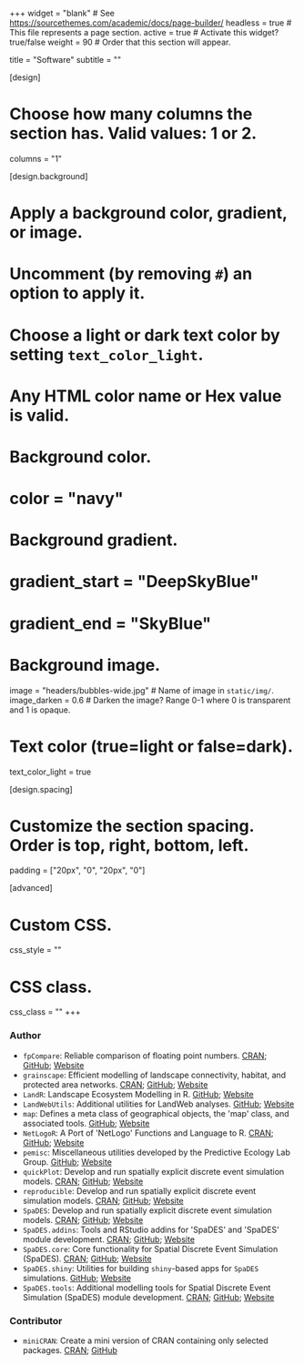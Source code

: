 +++
widget = "blank"  # See https://sourcethemes.com/academic/docs/page-builder/
headless = true  # This file represents a page section.
active = true  # Activate this widget? true/false
weight = 90  # Order that this section will appear.

title = "Software"
subtitle = ""

[design]
  # Choose how many columns the section has. Valid values: 1 or 2.
  columns = "1"

[design.background]
  # Apply a background color, gradient, or image.
  #   Uncomment (by removing `#`) an option to apply it.
  #   Choose a light or dark text color by setting `text_color_light`.
  #   Any HTML color name or Hex value is valid.

  # Background color.
  # color = "navy"

  # Background gradient.
  # gradient_start = "DeepSkyBlue"
  # gradient_end = "SkyBlue"

  # Background image.
  image = "headers/bubbles-wide.jpg"  # Name of image in `static/img/`.
  image_darken = 0.6  # Darken the image? Range 0-1 where 0 is transparent and 1 is opaque.

  # Text color (true=light or false=dark).
  text_color_light = true

[design.spacing]
  # Customize the section spacing. Order is top, right, bottom, left.
  padding = ["20px", "0", "20px", "0"]

[advanced]
  # Custom CSS.
  css_style = ""

  # CSS class.
  css_class = ""
+++

### Author

- `fpCompare`: Reliable comparison of floating point numbers. [CRAN](https://cran.r-project.org/package=fpCompare); [GitHub](https://github.com/PredictiveEcology/fpCompare); [Website](http://fpcompare.predictiveecology.org)
- `grainscape`: Efficient modelling of landscape connectivity, habitat, and protected area networks. [CRAN](https://cran.r-project.org/package=grainscape); [GitHub](https://github.com/achubaty/grainscape); [Website](https://achubaty.github.io/grainscape)
- `LandR`: Landscape Ecosystem Modelling in R. [GitHub](https://github.com/PredictiveEcology/LandR); [Website](http://landr.predictiveecology.org/)
- `LandWebUtils`: Additional utilities for LandWeb analyses. [GitHub](https://github.com/PredictiveEcology/LandWebUtils); [Website](http://landwebutils.predictiveecology.org/)
- `map`: Defines a meta class of geographical objects, the 'map' class, and associated tools. [GitHub](https://github.com/PredictiveEcology/map); [Website](http://map.predictiveecology.org/)
- `NetLogoR`: A Port of 'NetLogo' Functions and Language to R. [CRAN](https://cran.r-project.org/package=NetLogoR); [GitHub](https://github.com/PredictiveEcology/NetLogoR); [Website](http://netlogor.predictiveecology.org/)
- `pemisc`: Miscellaneous utilities developed by the Predictive Ecology Lab Group. [GitHub](https://github.com/PredictiveEcology/pemisc); [Website](http://pemisc.predictiveecology.org/)
- `quickPlot`: Develop and run spatially explicit discrete event simulation models. [CRAN](https://cran.r-project.org/package=quickPlot); [GitHub](https://github.com/PredictiveEcology/quickPlot); [Website](http://quickplot.predictiveecology.org/)
- `reproducible`: Develop and run spatially explicit discrete event simulation models. [CRAN](https://cran.r-project.org/package=reproducible); [GitHub](https://github.com/PredictiveEcology/reproducible); [Website](http://reproducible.predictiveecology.org/)
- `SpaDES`: Develop and run spatially explicit discrete event simulation models. [CRAN](https://cran.r-project.org/package=SpaDES); [GitHub](https://github.com/PredictiveEcology/SpaDES); [Website](http://spades.predictiveecology.org/)
- `SpaDES.addins`: Tools and RStudio addins for 'SpaDES' and 'SpaDES' module development. [CRAN](https://cran.r-project.org/package=SpaDES.addins); [GitHub](https://github.com/PredictiveEcology/SpaDES.addins); [Website](http://spades-addins.predictiveecology.org/)
- `SpaDES.core`: Core functionality for Spatial Discrete Event Simulation (SpaDES). [CRAN](https://cran.r-project.org/package=SpaDES.core); [GitHub](https://github.com/PredictiveEcology/SpaDES.core); [Website](http://spades-core.predictiveecology.org/)
- `SpaDES.shiny`: Utilities for building `shiny`-based apps for `SpaDES` simulations. [GitHub](https://github.com/PredictiveEcology/SpaDES.shiny); [Website](http://spades-shiny.predictiveecology.org/)
- `SpaDES.tools`: Additional modelling tools for Spatial Discrete Event Simulation (SpaDES) module development. [CRAN](https://cran.r-project.org/package=SpaDES.tools); [GitHub](https://github.com/PredictiveEcology/SpaDES.tools); [Website](http://spades-tools.predictiveecology.org/)

### Contributor

- `miniCRAN`: Create a mini version of CRAN containing only selected packages. [CRAN](https://cran.r-project.org/package=miniCRAN); [GitHub](https://github.com/RevolutionAnalytics/miniCRAN)
